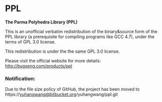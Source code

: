 # PPL
**The Parma Polyhedra Library (PPL)**

This is an unofficial verbatim redistribution of the binary&source form of the PPL library (a prerequisite for compiling programs like GCC 4.7), under the terms of GPL 3.0 license.

This redistribution is under the the same GPL 3.0 license.

Please visit the official website for more details: http://bugseng.com/products/ppl

### Notification:
Due to the file size policy of GitHub, the project has been moved to  
https://yuhangwang@bitbucket.org/yuhangwang/ppl.git
